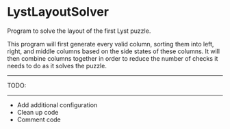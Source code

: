 LystLayoutSolver
================

Program to solve the layout of the first Lyst puzzle.

This program will first generate every valid column, sorting them into left, right, and middle columns based on the side states of these columns. It will then combine columns together in order to reduce the number of checks it needs to do as it solves the puzzle.

*********************
TODO:
*********************
- Add additional configuration
- Clean up code
- Comment code
